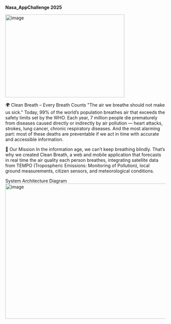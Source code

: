 **Nasa_AppChallenge 2025**

<img width="374" height="260" alt="image" src="https://github.com/user-attachments/assets/d321cedc-bbc4-4c7a-b855-8c65c09c5d32" />


🌍 Clean Breath – Every Breath Counts
"The air we breathe should not make us sick."
Today, 99% of the world’s population breathes air that exceeds the safety limits set by the WHO.
Each year, 7 million people die prematurely from diseases caused directly or indirectly by air pollution — heart attacks, strokes, lung cancer, chronic respiratory diseases.
And the most alarming part: most of these deaths are preventable if we act in time with accurate and accessible information.

🚀 Our Mission
In the information age, we can’t keep breathing blindly.
That’s why we created Clean Breath, a web and mobile application that forecasts in real time the air quality each person breathes, integrating satellite data from TEMPO (Tropospheric Emissions: Monitoring of Pollution), local ground measurements, citizen sensors, and meteorological conditions.



System Architecture Diagram
<img width="564" height="424" alt="image" src="https://github.com/user-attachments/assets/38bfc3e8-418a-4a8c-a3ad-2189d840c185" />

